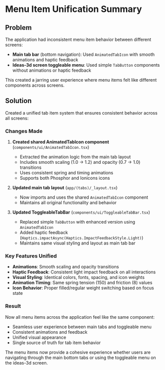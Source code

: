# Menu Item Unification Summary

## Problem
The application had inconsistent menu item behavior between different screens:
- **Main tab bar** (bottom navigation): Used `AnimatedTabIcon` with smooth animations and haptic feedback
- **Ideas-3d screen toggleable menu**: Used simple `TabButton` components without animations or haptic feedback

This created a jarring user experience where menu items felt like different components across screens.

## Solution
Created a unified tab item system that ensures consistent behavior across all screens:

### Changes Made

1. **Created shared AnimatedTabIcon component** (`components/ui/AnimatedTabIcon.tsx`)
   - Extracted the animation logic from the main tab layout
   - Includes smooth scaling (1.0 → 1.2) and opacity (0.7 → 1.0) transitions
   - Uses consistent spring and timing animations
   - Supports both Phosphor and Ionicons icons

2. **Updated main tab layout** (`app/(tabs)/_layout.tsx`)
   - Now imports and uses the shared `AnimatedTabIcon` component
   - Maintains all original functionality and behavior

3. **Updated ToggleableTabBar** (`components/ui/ToggleableTabBar.tsx`)
   - Replaced simple `TabButton` with enhanced version using `AnimatedTabIcon`
   - Added haptic feedback (`Haptics.impactAsync(Haptics.ImpactFeedbackStyle.Light)`)
   - Maintains same visual styling and layout as main tab bar

### Key Features Unified

- **Animations**: Smooth scaling and opacity transitions
- **Haptic Feedback**: Consistent light impact feedback on all interactions
- **Visual Styling**: Identical colors, fonts, spacing, and icon weights
- **Animation Timing**: Same spring tension (150) and friction (8) values
- **Icon Behavior**: Proper filled/regular weight switching based on focus state

### Result
Now all menu items across the application feel like the same component:
- Seamless user experience between main tabs and toggleable menu
- Consistent animations and feedback
- Unified visual appearance
- Single source of truth for tab item behavior

The menu items now provide a cohesive experience whether users are navigating through the main bottom tabs or using the toggleable menu on the ideas-3d screen.